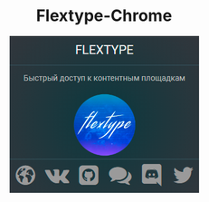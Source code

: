 <h1 align="center">Flextype-Chrome</h1>
<center><img src="https://github.com/seregajd999/Flextype-Chrome/blob/master/Foto.png"></center>
